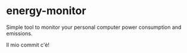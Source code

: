 # energy-monitor
Simple tool to monitor your personal computer power consumption and emissions.

Il mio commit c'è!
